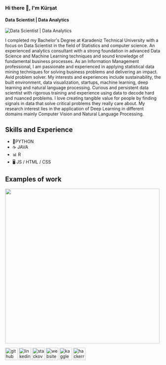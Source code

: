 ### Hi there 👋, I'm Kürşat
#### Data Scientist | Data Analytics
![Data Scientist | Data Analytics](https://media-exp1.licdn.com/dms/image/C4D16AQHA9r4EQ-FHoA/profile-displaybackgroundimage-shrink_350_1400/0/1648730633713?e=1654732800&v=beta&t=grs3Wrp4MWlhLvBBAklH5tDT22VaCuZwq85ewqOTdfo)

I completed my Bachelor's Degree at Karadeniz Technical University with a focus on Data Scientist in the field of Statistics and computer science.
 An experienced analytics consultant with a strong foundation in advanced Data Science and Machine Learning techniques and sound knowledge of fundamental business processes.
 As an Information Management professional, I am passionate and experienced in applying statistical data mining techniques for solving business problems and delivering an impact. 
 Avid problem solver. My interests and experiences include sustainability, the built environment, data visualization, startups, machine learning, deep learning and natural language processing. 
 Curious and persistent data scientist with rigorous training and experience using data to decode hard and nuanced problems. 
 I love creating tangible value for people by finding signals in data that solve critical problems they really care about. 
 My research interest lies in the application of Deep Learning in different domains mainly Computer Vision and Natural Language Processing.

## Skills and Experience 
* 🐍PYTHON
* ☕ JAVA
* 📊 R 
* 🖥️ JS / HTML / CSS

## Examples of work

<img src='https://github.com/kursatguzel/kursatguzel/blob/main/1634842508919.gif' width="500" />

[<img src='https://cdn.jsdelivr.net/npm/simple-icons@3.0.1/icons/github.svg' alt='github' height='40'>](https://github.com/kursatguzel)  [<img src='https://cdn.jsdelivr.net/npm/simple-icons@3.0.1/icons/linkedin.svg' alt='linkedin' height='40'>](https://www.linkedin.com/in/kursatguzel/)  [<img src='https://cdn.jsdelivr.net/npm/simple-icons@3.0.1/icons/stackoverflow.svg' alt='stackoverflow' height='40'>](https://stackoverflow.com/users/17211467)  [<img src='https://cdn.jsdelivr.net/npm/simple-icons@3.0.1/icons/icloud.svg' alt='website' height='40'>](https://www.kursatguzel.com/)  [<img src='https://cdn.jsdelivr.net/npm/simple-icons@3.0.1/icons/kaggle.svg' alt='kaggle' height='40'>](kursatguzel)  [<img src='https://cdn.jsdelivr.net/npm/simple-icons@3.0.1/icons/hackerrank.svg' alt='hackerrank' height='40'>](kursattguzel)  

